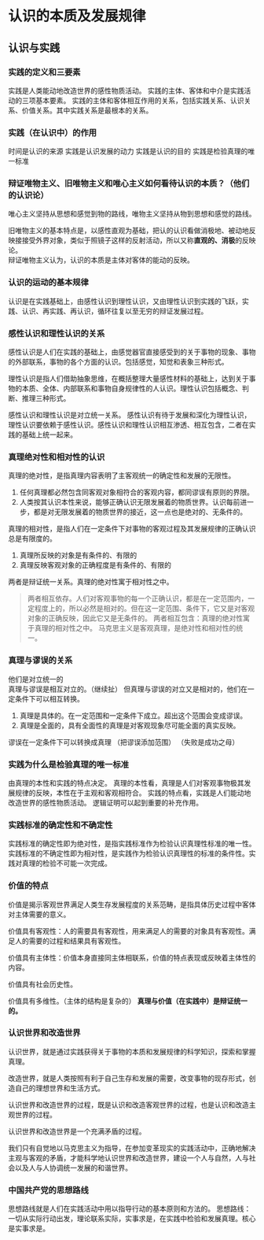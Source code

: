 # 认识的本质及发展规律
## 认识与实践
### 实践的定义和三要素
实践是人类能动地改造世界的感性物质活动。
实践的主体、客体和中介是实践活动的三项基本要素。
实践的主体和客体相互作用的关系，包括实践关系、认识关系、价值关系。其中实践关系是最根本的关系。
### 实践（在认识中）的作用
时间是认识的来源
实践是认识发展的动力
实践是认识的目的
实践是检验真理的唯一标准
### 辩证唯物主义、旧唯物主义和唯心主义如何看待认识的本质？（他们的认识论）
唯心主义坚持从思想和感觉到物的路线，唯物主义坚持从物到思想和感觉的路线。  

旧唯物主义的基本特点是，以感性直观为基础，把认的认识看做消极地、被动地反映接接受外界对象，类似于照镜子这样的反射活动，所以又称**直观的、消极**的反映论。  
辩证唯物主义认为，认识的本质是主体对客体的能动的反映。
### 认识的运动的基本规律
认识是在实践基础上，由感性认识到理性认识，又由理性认识到实践的飞跃，实践、认识、再实践、再认识，循环往复以至无穷的辩证发展过程。
### 感性认识和理性认识的关系
感性认识是人们在实践的基础上，由感觉器官直接感受到的关于事物的现象、事物的外部联系，事物的各个方面的认识。包括感觉，知觉和表象三种形式。  

理性认识是指人们借助抽象思维，在概括整理大量感性材料的基础上，达到关于事物的本质、全体、内部联系和事物自身规律性的人认识。理性认识包括概念、判断、推理三种形式。

感性认识和理性认识是对立统一关系。
感性认识有待于发展和深化为理性认识，理性认识要依赖于感性认识。感性认识和理性认识相互渗透、相互包含，二者在实践的基础上统一起来。
### 真理绝对性和相对性的认识
真理的绝对性，是指真理内容表明了主客观统一的确定性和发展的无限性。
1. 任何真理都必然包含同客观对象相符合的客观内容，都同谬误有原则的界限。
1. 人类按其认识本性来说，能够正确认识无限发展着的物质世界。认识每前进一步，都是对无限发展着的物质世界的接近，这一点也是绝对的、无条件的。

真理的相对性，是指人们在一定条件下对事物的客观过程及其发展规律的正确认识总是有限度的。
1. 真理所反映的对象是有条件的、有限的
1. 真理反映客观对象的正确程度是有条件的、有限的

两者是辩证统一关系。真理的绝对性寓于相对性之中。
> 两者相互依存。人们对客观事物的每一个正确认识，都是在一定范围内，一定程度上的，所以必然是相对的。但在这一定范围、条件下，它又是对客观对象的正确反映，因此它又是无条件的。
两者相互包含：真理的绝对性寓于真理的相对性之中。
马克思主义是客观真理，是绝对性和相对性的统一。

### 真理与谬误的关系
他们是对立统一的  
真理与谬误是相互对立的。（继续扯）
但真理与谬误的对立又是相对的，他们在一定条件下可以相互转换。
1. 真理是具体的。在一定范围和一定条件下成立。超出这个范围会变成谬误。
1. 真理是全面的，具有全面性的真理是对客观现象尽可能全面的真实反映。

谬误在一定条件下可以转换成真理
（把谬误添加范围）
（失败是成功之母）
### 实践为什么是检验真理的唯一标准
由真理的本性和实践的特点决定。
真理的本性看，真理是人们对客观事物极其发展规律的反映，本性在于主观和客观相符合。
实践的特点看，实践是人们能动地改造世界的感性物质活动。
逻辑证明可以起到重要的补充作用。
### 实践标准的确定性和不确定性
实践标准的确定性即为绝对性，是指实践标准作为检验认识真理性标准的唯一性。
实践标准的不确定性即为相对性，是实践作为检验认识真理性的标准的条件性。实践对真理的检验不可能一次完成。
### 价值的特点
价值是揭示客观世界满足人类生存发展程度的关系范畴，是指具体历史过程中客体对主体需要的意义。

价值具有客观性：人的需要具有客观性，用来满足人的需要的对象具有客观性。满足人的需要的过程和结果具有客观性。

价值具有主体性：价值本身直接同主体相联系，价值的特点表现或反映着主体性的内容。

价值具有社会历史性。

价值具有多维性。（主体的结构是复杂的）
**真理与价值（在实践中）是辩证统一的。**
### 认识世界和改造世界
认识世界，就是通过实践获得关于事物的本质和发展规律的科学知识，探索和掌握真理。

改造世界，就是人类按照有利于自己生存和发展的需要，改变事物的现存形式，创造自己的理想世界和生活方式。

认识世界和改造世界的过程，既是认识和改造客观世界的过程，也是认识和改造主观世界的过程。

认识世界和改造世界是一个充满矛盾的过程。

我们只有自觉地以马克思主义为指导，在参加变革现实的实践活动中，正确地解决主观与客观的矛盾，才能科学地认识世界和改造世界，建设一个人与自然，人与社会以及人与人协调统一发展的和谐世界。

### 中国共产党的思想路线
思想路线就是人们在实践活动中用以指导行动的基本原则和方法的。
思想路线：一切从实际行动出发，理论联系实际，实事求是，在实践中检验和发展真理。核心是实事求是。